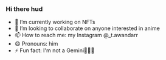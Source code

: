 ### Hi there hud
- 🔭 I’m currently working on NFTs
- 👯 I’m looking to collaborate on anyone interested in anime
- 📫 How to reach me: my Instagram @_t.awandarr
- 😄 Pronouns: him
- ⚡ Fun fact: I'm not a Gemini🤣🤣🤣
